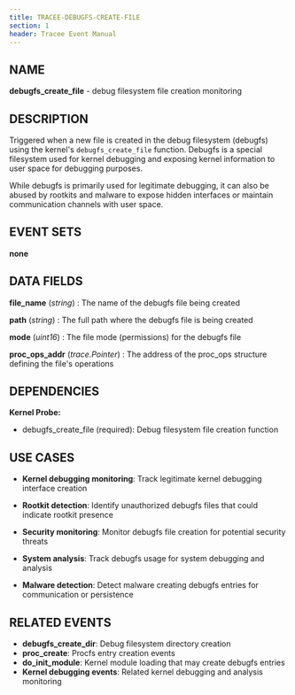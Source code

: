 ```yaml
---
title: TRACEE-DEBUGFS-CREATE-FILE
section: 1
header: Tracee Event Manual
---
```


## NAME

**debugfs_create_file** - debug filesystem file creation monitoring

## DESCRIPTION

Triggered when a new file is created in the debug filesystem (debugfs) using the kernel's `debugfs_create_file` function. Debugfs is a special filesystem used for kernel debugging and exposing kernel information to user space for debugging purposes.

While debugfs is primarily used for legitimate debugging, it can also be abused by rootkits and malware to expose hidden interfaces or maintain communication channels with user space.

## EVENT SETS

**none**

## DATA FIELDS

**file_name** (*string*)
: The name of the debugfs file being created

**path** (*string*)
: The full path where the debugfs file is being created

**mode** (*uint16*)
: The file mode (permissions) for the debugfs file

**proc_ops_addr** (*trace.Pointer*)
: The address of the proc_ops structure defining the file's operations

## DEPENDENCIES

**Kernel Probe:**

- debugfs_create_file (required): Debug filesystem file creation function

## USE CASES

- **Kernel debugging monitoring**: Track legitimate kernel debugging interface creation

- **Rootkit detection**: Identify unauthorized debugfs files that could indicate rootkit presence

- **Security monitoring**: Monitor debugfs file creation for potential security threats

- **System analysis**: Track debugfs usage for system debugging and analysis

- **Malware detection**: Detect malware creating debugfs entries for communication or persistence

## RELATED EVENTS

- **debugfs_create_dir**: Debug filesystem directory creation
- **proc_create**: Procfs entry creation events
- **do_init_module**: Kernel module loading that may create debugfs entries
- **Kernel debugging events**: Related kernel debugging and analysis monitoring

